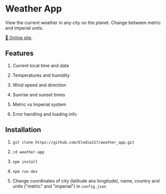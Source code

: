 # Weather App

View the current weather in any city on the planet. Change between metric and imperial units.

[🔗 Online site](https://weather-app-cda.vercel.app/).

## Features

1. Current local time and date

2. Temperatures and humidity

3. Wind speed and direction

4. Sunrise and sunset times

5. Metric vs Imperial system

6. Error handling and loading info

## Installation

1. `git clone https://github.com/Elodie217/weather_app.git`

2. `cd weather-app`

3. `npm install`

4. `npm run dev`

5. Change coordinates of city (latitude ans longitude), name, country and units ("metric" and "imperial") in `config.json`
